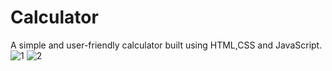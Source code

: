 # Calculator
A simple and user-friendly calculator built using HTML,CSS and JavaScript.
![1](https://github.com/Keerthana-r-venugopal/Calculator/assets/158607664/e92a9a70-b9d4-4129-9c9b-1a9d703fb7ef)
![2](https://github.com/Keerthana-r-venugopal/Calculator/assets/158607664/f3c8b0b3-96e7-45c1-a982-89ac94438acd)
